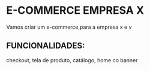# E-COMMERCE EMPRESA X

Vamos criar um e-commerce,para a empresa x e v

## FUNCIONALIDADES:

checkout, tela de produto, catálogo, home co banner
